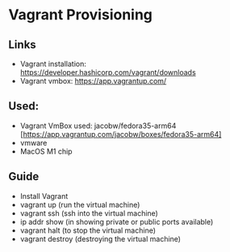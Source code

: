 # Vagrant Provisioning
## Links
- Vagrant installation: https://developer.hashicorp.com/vagrant/downloads
- Vagrant vmbox: https://app.vagrantup.com/

## Used:
- Vagrant VmBox used: jacobw/fedora35-arm64 [https://app.vagrantup.com/jacobw/boxes/fedora35-arm64]
- vmware
- MacOS M1 chip

## Guide 
- Install Vagrant
- vagrant up (run the virtual machine)
- vagrant ssh (ssh into the virtual machine)
- ip addr show (in showing private or public ports available)
- vagrant halt (to stop the virtual machine)
- vagrant destroy (destroying the virtual machine)